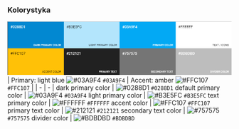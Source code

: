 ### Kolorystyka
![colors.png](https://raw.githubusercontent.com/Sanium/sanium.doc/master/colors.png)
| Primary: light blue ![#03A9F4](https://placehold.it/15/03A9F4/000000?text=+) `#03A9F4` | Accent: amber ![#FFC107](https://placehold.it/15/FFC107/000000?text=+) `#FFC107` |
| - | - |
dark primary color | ![#0288D1](https://placehold.it/15/0288D1/000000?text=+) `#0288D1`
default primary color | ![#03A9F4](https://placehold.it/15/03A9F4/000000?text=+) `#03A9F4`
light primary color | ![#B3E5FC](https://placehold.it/15/B3E5FC/000000?text=+) `#B3E5FC`
text primary color | ![#FFFFFF](https://placehold.it/15/FFFFFF/000000?text=+) `#FFFFFF`
accent color | ![#FFC107](https://placehold.it/15/FFC107/000000?text=+) `#FFC107`
primary text color | ![#212121](https://placehold.it/15/212121/000000?text=+) `#212121`
secondary text color | ![#757575](https://placehold.it/15/757575/000000?text=+) `#757575`
divider color | ![#BDBDBD](https://placehold.it/15/BDBDBD/000000?text=+) `#BDBDBD`
